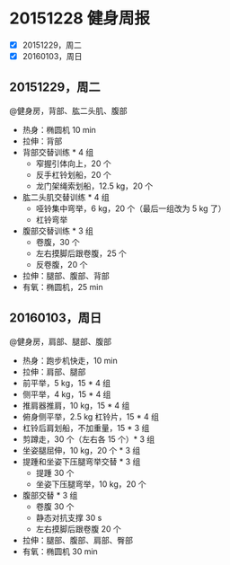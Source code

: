 # 20151228 健身周报

- [x] 20151229，周二  
- [x] 20160103，周日  

## 20151229，周二

@健身房，背部、肱二头肌、腹部

- 热身：椭圆机 10 min
- 拉伸：背部
- 背部交替训练 * 4 组
	+ 窄握引体向上，20 个
	+ 反手杠铃划船，20 个
	+ 龙门架绳索划船，12.5 kg，20 个
- 肱二头肌交替训练 * 4 组
	+ 哑铃集中弯举，6 kg，20 个（最后一组改为 5 kg 了）
	+ 杠铃弯举
- 腹部交替训练 * 3 组
	+ 卷腹，30 个
	+ 左右摸脚后跟卷腹，25 个
	+ 反卷腹，20 个
- 拉伸：腿部、腹部、背部
- 有氧：椭圆机，25 min

## 20160103，周日

@健身房，肩部、腿部、腹部

- 热身：跑步机快走，10 min
- 拉伸：肩部、腿部
- 前平举，5 kg，15 * 4 组
- 侧平举，4 kg，15 * 4 组
- 推肩器推肩，10 kg，15 * 4 组
- 俯身侧平举，2.5 kg 杠铃片，15 * 4 组
- 杠铃后肩划船，不加重量，15 * 3 组
- 剪蹲走，30 个（左右各 15 个）* 3 组
- 坐姿腿屈伸，10 kg，20 个 * 3 组
- 提踵和坐姿下压腿弯举交替 * 3 组
	+ 提踵 30 个
	+ 坐姿下压腿弯举，10 kg，20 个
- 腹部交替 * 3 组
	+ 卷腹 30 个
	+ 静态对抗支撑 30 s
	+ 左右摸脚后跟卷腹 20 个
- 拉伸：腿部、腹部、肩部、臀部
- 有氧：椭圆机 30 min


